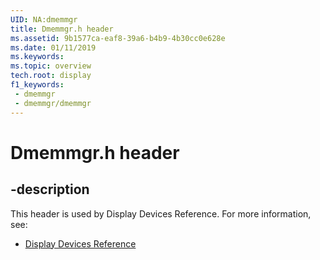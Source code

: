 ```yaml
---
UID: NA:dmemmgr
title: Dmemmgr.h header
ms.assetid: 9b1577ca-eaf8-39a6-b4b9-4b30cc0e628e
ms.date: 01/11/2019
ms.keywords: 
ms.topic: overview
tech.root: display
f1_keywords:
 - dmemmgr
 - dmemmgr/dmemmgr
---
```


# Dmemmgr.h header


## -description

This header is used by Display Devices Reference. For more information, see:

- [Display Devices Reference](../_display/index.md)

